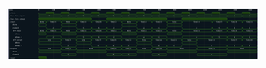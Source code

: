 

<p>
<svg viewBox="0 0 1651 340" xmlns="http://www.w3.org/2000/svg">
<defs>
<clipPath id="clip">
<rect height="340" width="1651" x="0" y="0"/>
</clipPath>
</defs>
<rect fill="#0B151D" height="340" stroke="darkblue" width="1651" x="0" y="0"/>
<line stroke="#333333" stroke-width="1" x1="200" x2="200" y1="0" y2="340"/>
<text clip-path="url(#clip)" dominant-baseline="middle" fill="#D4D4D4" font-family="monospace" font-size="10px" text-anchor="middle" x="200" y="10">
0
</text>
<line stroke="#333333" stroke-width="1" x1="300" x2="300" y1="0" y2="340"/>
<text clip-path="url(#clip)" dominant-baseline="middle" fill="#D4D4D4" font-family="monospace" font-size="10px" text-anchor="middle" x="300" y="10">
100
</text>
<line stroke="#333333" stroke-width="1" x1="400" x2="400" y1="0" y2="340"/>
<text clip-path="url(#clip)" dominant-baseline="middle" fill="#D4D4D4" font-family="monospace" font-size="10px" text-anchor="middle" x="400" y="10">
200
</text>
<line stroke="#333333" stroke-width="1" x1="500" x2="500" y1="0" y2="340"/>
<text clip-path="url(#clip)" dominant-baseline="middle" fill="#D4D4D4" font-family="monospace" font-size="10px" text-anchor="middle" x="500" y="10">
300
</text>
<line stroke="#333333" stroke-width="1" x1="600" x2="600" y1="0" y2="340"/>
<text clip-path="url(#clip)" dominant-baseline="middle" fill="#D4D4D4" font-family="monospace" font-size="10px" text-anchor="middle" x="600" y="10">
400
</text>
<line stroke="#333333" stroke-width="1" x1="700" x2="700" y1="0" y2="340"/>
<text clip-path="url(#clip)" dominant-baseline="middle" fill="#D4D4D4" font-family="monospace" font-size="10px" text-anchor="middle" x="700" y="10">
500
</text>
<line stroke="#333333" stroke-width="1" x1="800" x2="800" y1="0" y2="340"/>
<text clip-path="url(#clip)" dominant-baseline="middle" fill="#D4D4D4" font-family="monospace" font-size="10px" text-anchor="middle" x="800" y="10">
600
</text>
<line stroke="#333333" stroke-width="1" x1="900" x2="900" y1="0" y2="340"/>
<text clip-path="url(#clip)" dominant-baseline="middle" fill="#D4D4D4" font-family="monospace" font-size="10px" text-anchor="middle" x="900" y="10">
700
</text>
<line stroke="#333333" stroke-width="1" x1="1000" x2="1000" y1="0" y2="340"/>
<text clip-path="url(#clip)" dominant-baseline="middle" fill="#D4D4D4" font-family="monospace" font-size="10px" text-anchor="middle" x="1000" y="10">
800
</text>
<line stroke="#333333" stroke-width="1" x1="1100" x2="1100" y1="0" y2="340"/>
<text clip-path="url(#clip)" dominant-baseline="middle" fill="#D4D4D4" font-family="monospace" font-size="10px" text-anchor="middle" x="1100" y="10">
900
</text>
<line stroke="#333333" stroke-width="1" x1="1200" x2="1200" y1="0" y2="340"/>
<text clip-path="url(#clip)" dominant-baseline="middle" fill="#D4D4D4" font-family="monospace" font-size="10px" text-anchor="middle" x="1200" y="10">
1000
</text>
<line stroke="#333333" stroke-width="1" x1="1300" x2="1300" y1="0" y2="340"/>
<text clip-path="url(#clip)" dominant-baseline="middle" fill="#D4D4D4" font-family="monospace" font-size="10px" text-anchor="middle" x="1300" y="10">
1100
</text>
<line stroke="#333333" stroke-width="1" x1="1400" x2="1400" y1="0" y2="340"/>
<text clip-path="url(#clip)" dominant-baseline="middle" fill="#D4D4D4" font-family="monospace" font-size="10px" text-anchor="middle" x="1400" y="10">
1200
</text>
<line stroke="#333333" stroke-width="1" x1="1500" x2="1500" y1="0" y2="340"/>
<text clip-path="url(#clip)" dominant-baseline="middle" fill="#D4D4D4" font-family="monospace" font-size="10px" text-anchor="middle" x="1500" y="10">
1300
</text>
<line stroke="#333333" stroke-width="1" x1="1600" x2="1600" y1="0" y2="340"/>
<text clip-path="url(#clip)" dominant-baseline="middle" fill="#D4D4D4" font-family="monospace" font-size="10px" text-anchor="middle" x="1600" y="10">
1400
</text>
<text dominant-baseline="middle" fill="#D4D4D4" font-family="monospace" font-size="10px" text-anchor="start" x="3" y="10">
Time:
</text>
<text dominant-baseline="middle" fill="#D4D4D4" font-family="monospace" font-size="10px" text-anchor="start" x="3" xml:space="preserve" y="30">
.clock
<title>top.clock</title>
</text>
<path d="M 200 30 L 200 37 L 250 37 L 250 30" fill="none" stroke="#56C126" stroke-width="1"/>
<rect fill="#1C400C" height="14" stroke="none" width="48" x="251" y="23"/>
<path d="M 250 30 L 250 23 L 300 23 L 300 30" fill="none" stroke="#56C126" stroke-width="1"/>
<path d="M 300 30 L 300 37 L 350 37 L 350 30" fill="none" stroke="#56C126" stroke-width="1"/>
<rect fill="#1C400C" height="14" stroke="none" width="48" x="351" y="23"/>
<path d="M 350 30 L 350 23 L 400 23 L 400 30" fill="none" stroke="#56C126" stroke-width="1"/>
<path d="M 400 30 L 400 37 L 450 37 L 450 30" fill="none" stroke="#56C126" stroke-width="1"/>
<rect fill="#1C400C" height="14" stroke="none" width="48" x="451" y="23"/>
<path d="M 450 30 L 450 23 L 500 23 L 500 30" fill="none" stroke="#56C126" stroke-width="1"/>
<path d="M 500 30 L 500 37 L 550 37 L 550 30" fill="none" stroke="#56C126" stroke-width="1"/>
<rect fill="#1C400C" height="14" stroke="none" width="48" x="551" y="23"/>
<path d="M 550 30 L 550 23 L 600 23 L 600 30" fill="none" stroke="#56C126" stroke-width="1"/>
<path d="M 600 30 L 600 37 L 650 37 L 650 30" fill="none" stroke="#56C126" stroke-width="1"/>
<rect fill="#1C400C" height="14" stroke="none" width="48" x="651" y="23"/>
<path d="M 650 30 L 650 23 L 700 23 L 700 30" fill="none" stroke="#56C126" stroke-width="1"/>
<path d="M 700 30 L 700 37 L 750 37 L 750 30" fill="none" stroke="#56C126" stroke-width="1"/>
<rect fill="#1C400C" height="14" stroke="none" width="48" x="751" y="23"/>
<path d="M 750 30 L 750 23 L 800 23 L 800 30" fill="none" stroke="#56C126" stroke-width="1"/>
<path d="M 800 30 L 800 37 L 850 37 L 850 30" fill="none" stroke="#56C126" stroke-width="1"/>
<rect fill="#1C400C" height="14" stroke="none" width="48" x="851" y="23"/>
<path d="M 850 30 L 850 23 L 900 23 L 900 30" fill="none" stroke="#56C126" stroke-width="1"/>
<path d="M 900 30 L 900 37 L 950 37 L 950 30" fill="none" stroke="#56C126" stroke-width="1"/>
<rect fill="#1C400C" height="14" stroke="none" width="48" x="951" y="23"/>
<path d="M 950 30 L 950 23 L 1000 23 L 1000 30" fill="none" stroke="#56C126" stroke-width="1"/>
<path d="M 1000 30 L 1000 37 L 1050 37 L 1050 30" fill="none" stroke="#56C126" stroke-width="1"/>
<rect fill="#1C400C" height="14" stroke="none" width="48" x="1051" y="23"/>
<path d="M 1050 30 L 1050 23 L 1100 23 L 1100 30" fill="none" stroke="#56C126" stroke-width="1"/>
<path d="M 1100 30 L 1100 37 L 1150 37 L 1150 30" fill="none" stroke="#56C126" stroke-width="1"/>
<rect fill="#1C400C" height="14" stroke="none" width="48" x="1151" y="23"/>
<path d="M 1150 30 L 1150 23 L 1200 23 L 1200 30" fill="none" stroke="#56C126" stroke-width="1"/>
<path d="M 1200 30 L 1200 37 L 1250 37 L 1250 30" fill="none" stroke="#56C126" stroke-width="1"/>
<rect fill="#1C400C" height="14" stroke="none" width="48" x="1251" y="23"/>
<path d="M 1250 30 L 1250 23 L 1300 23 L 1300 30" fill="none" stroke="#56C126" stroke-width="1"/>
<path d="M 1300 30 L 1300 37 L 1350 37 L 1350 30" fill="none" stroke="#56C126" stroke-width="1"/>
<rect fill="#1C400C" height="14" stroke="none" width="48" x="1351" y="23"/>
<path d="M 1350 30 L 1350 23 L 1400 23 L 1400 30" fill="none" stroke="#56C126" stroke-width="1"/>
<path d="M 1400 30 L 1400 37 L 1450 37 L 1450 30" fill="none" stroke="#56C126" stroke-width="1"/>
<rect fill="#1C400C" height="14" stroke="none" width="48" x="1451" y="23"/>
<path d="M 1450 30 L 1450 23 L 1500 23 L 1500 30" fill="none" stroke="#56C126" stroke-width="1"/>
<path d="M 1500 30 L 1500 37 L 1550 37 L 1550 30" fill="none" stroke="#56C126" stroke-width="1"/>
<rect fill="#1C400C" height="14" stroke="none" width="48" x="1551" y="23"/>
<path d="M 1550 30 L 1550 23 L 1600 23 L 1600 30" fill="none" stroke="#56C126" stroke-width="1"/>
<path d="M 1600 30 L 1600 37 L 1650 37 L 1650 30" fill="none" stroke="#56C126" stroke-width="1"/>
<text dominant-baseline="middle" fill="#D4D4D4" font-family="monospace" font-size="10px" text-anchor="start" x="3" xml:space="preserve" y="50">
.func.func.input
<title>top.func.func.input</title>
</text>
<path d="M 200 50 L 203 43 L 347 43 L 350 50 L 347 57 L 203 57 Z" fill="none" stroke="#56C126" stroke-width="1"/>
<text dominant-baseline="middle" fill="#D4D4D4" font-family="monospace" font-size="10px" text-anchor="middle" x="275" xml:space="preserve" y="50">
0
<title>0</title>
</text>
<path d="M 350 50 L 353 43 L 447 43 L 450 50 L 447 57 L 353 57 Z" fill="none" stroke="#56C126" stroke-width="1"/>
<text dominant-baseline="middle" fill="#D4D4D4" font-family="monospace" font-size="10px" text-anchor="middle" x="400" xml:space="preserve" y="50">
2
<title>2</title>
</text>
<path d="M 450 50 L 453 43 L 547 43 L 550 50 L 547 57 L 453 57 Z" fill="none" stroke="#56C126" stroke-width="1"/>
<text dominant-baseline="middle" fill="#D4D4D4" font-family="monospace" font-size="10px" text-anchor="middle" x="500" xml:space="preserve" y="50">
0
<title>0</title>
</text>
<path d="M 550 50 L 553 43 L 647 43 L 650 50 L 647 57 L 553 57 Z" fill="none" stroke="#56C126" stroke-width="1"/>
<text dominant-baseline="middle" fill="#D4D4D4" font-family="monospace" font-size="10px" text-anchor="middle" x="600" xml:space="preserve" y="50">
5
<title>5</title>
</text>
<path d="M 650 50 L 653 43 L 747 43 L 750 50 L 747 57 L 653 57 Z" fill="none" stroke="#56C126" stroke-width="1"/>
<text dominant-baseline="middle" fill="#D4D4D4" font-family="monospace" font-size="10px" text-anchor="middle" x="700" xml:space="preserve" y="50">
6
<title>6</title>
</text>
<path d="M 750 50 L 753 43 L 847 43 L 850 50 L 847 57 L 753 57 Z" fill="none" stroke="#56C126" stroke-width="1"/>
<text dominant-baseline="middle" fill="#D4D4D4" font-family="monospace" font-size="10px" text-anchor="middle" x="800" xml:space="preserve" y="50">
2
<title>2</title>
</text>
<path d="M 850 50 L 853 43 L 947 43 L 950 50 L 947 57 L 853 57 Z" fill="none" stroke="#56C126" stroke-width="1"/>
<text dominant-baseline="middle" fill="#D4D4D4" font-family="monospace" font-size="10px" text-anchor="middle" x="900" xml:space="preserve" y="50">
0
<title>0</title>
</text>
<path d="M 950 50 L 953 43 L 1047 43 L 1050 50 L 1047 57 L 953 57 Z" fill="none" stroke="#56C126" stroke-width="1"/>
<text dominant-baseline="middle" fill="#D4D4D4" font-family="monospace" font-size="10px" text-anchor="middle" x="1000" xml:space="preserve" y="50">
a
<title>a</title>
</text>
<path d="M 1050 50 L 1053 43 L 1147 43 L 1150 50 L 1147 57 L 1053 57 Z" fill="none" stroke="#56C126" stroke-width="1"/>
<text dominant-baseline="middle" fill="#D4D4D4" font-family="monospace" font-size="10px" text-anchor="middle" x="1100" xml:space="preserve" y="50">
1
<title>1</title>
</text>
<path d="M 1150 50 L 1153 43 L 1247 43 L 1250 50 L 1247 57 L 1153 57 Z" fill="none" stroke="#56C126" stroke-width="1"/>
<text dominant-baseline="middle" fill="#D4D4D4" font-family="monospace" font-size="10px" text-anchor="middle" x="1200" xml:space="preserve" y="50">
0
<title>0</title>
</text>
<path d="M 1250 50 L 1253 43 L 1447 43 L 1450 50 L 1447 57 L 1253 57 Z" fill="none" stroke="#56C126" stroke-width="1"/>
<text dominant-baseline="middle" fill="#D4D4D4" font-family="monospace" font-size="10px" text-anchor="middle" x="1350" xml:space="preserve" y="50">
c
<title>c</title>
</text>
<path d="M 1450 50 L 1453 43 L 1547 43 L 1550 50 L 1547 57 L 1453 57 Z" fill="none" stroke="#56C126" stroke-width="1"/>
<text dominant-baseline="middle" fill="#D4D4D4" font-family="monospace" font-size="10px" text-anchor="middle" x="1500" xml:space="preserve" y="50">
5
<title>5</title>
</text>
<path d="M 1550 50 L 1553 43 L 1647 43 L 1650 50 L 1647 57 L 1553 57 Z" fill="none" stroke="#56C126" stroke-width="1"/>
<text dominant-baseline="middle" fill="#D4D4D4" font-family="monospace" font-size="10px" text-anchor="middle" x="1600" xml:space="preserve" y="50">
d
<title>d</title>
</text>
<text dominant-baseline="middle" fill="#D4D4D4" font-family="monospace" font-size="10px" text-anchor="start" x="3" xml:space="preserve" y="70">
.func.func.output
<title>top.func.func.output</title>
</text>
<rect fill="#1C400C" height="14" stroke="none" width="348" x="201" y="63"/>
<path d="M 200 70 L 200 63 L 550 63 L 550 70" fill="none" stroke="#56C126" stroke-width="1"/>
<path d="M 550 70 L 550 77 L 650 77 L 650 70" fill="none" stroke="#56C126" stroke-width="1"/>
<rect fill="#1C400C" height="14" stroke="none" width="398" x="651" y="63"/>
<path d="M 650 70 L 650 63 L 1050 63 L 1050 70" fill="none" stroke="#56C126" stroke-width="1"/>
<path d="M 1050 70 L 1050 77 L 1150 77 L 1150 70" fill="none" stroke="#56C126" stroke-width="1"/>
<rect fill="#1C400C" height="14" stroke="none" width="298" x="1151" y="63"/>
<path d="M 1150 70 L 1150 63 L 1450 63 L 1450 70" fill="none" stroke="#56C126" stroke-width="1"/>
<path d="M 1450 70 L 1450 77 L 1651 77 L 1651 70" fill="none" stroke="#56C126" stroke-width="1"/>
<text dominant-baseline="middle" fill="#D4D4D4" font-family="monospace" font-size="10px" text-anchor="start" x="3" xml:space="preserve" y="90">
.input
<title>top.input</title>
</text>
<path d="M 200 90 L 203 83 L 248 83 L 251 90 L 248 97 L 203 97 Z" fill="none" stroke="#56C126" stroke-width="1"/>
<text dominant-baseline="middle" fill="#D4D4D4" font-family="monospace" font-size="10px" text-anchor="middle" x="225" xml:space="preserve" y="90">
None
<title>None</title>
</text>
<path d="M 251 90 L 254 83 L 348 83 L 351 90 L 348 97 L 254 97 Z" fill="none" stroke="#56C126" stroke-width="1"/>
<text dominant-baseline="middle" fill="#D4D4D4" font-family="monospace" font-size="10px" text-anchor="middle" x="301" xml:space="preserve" y="90">
Some(2)
<title>Some(2)</title>
</text>
<path d="M 351 90 L 354 83 L 448 83 L 451 90 L 448 97 L 354 97 Z" fill="none" stroke="#56C126" stroke-width="1"/>
<text dominant-baseline="middle" fill="#D4D4D4" font-family="monospace" font-size="10px" text-anchor="middle" x="401" xml:space="preserve" y="90">
None
<title>None</title>
</text>
<path d="M 451 90 L 454 83 L 548 83 L 551 90 L 548 97 L 454 97 Z" fill="none" stroke="#56C126" stroke-width="1"/>
<text dominant-baseline="middle" fill="#D4D4D4" font-family="monospace" font-size="10px" text-anchor="middle" x="501" xml:space="preserve" y="90">
Some(5)
<title>Some(5)</title>
</text>
<path d="M 551 90 L 554 83 L 648 83 L 651 90 L 648 97 L 554 97 Z" fill="none" stroke="#56C126" stroke-width="1"/>
<text dominant-baseline="middle" fill="#D4D4D4" font-family="monospace" font-size="10px" text-anchor="middle" x="601" xml:space="preserve" y="90">
Some(6)
<title>Some(6)</title>
</text>
<path d="M 651 90 L 654 83 L 748 83 L 751 90 L 748 97 L 654 97 Z" fill="none" stroke="#56C126" stroke-width="1"/>
<text dominant-baseline="middle" fill="#D4D4D4" font-family="monospace" font-size="10px" text-anchor="middle" x="701" xml:space="preserve" y="90">
Some(2)
<title>Some(2)</title>
</text>
<path d="M 751 90 L 754 83 L 848 83 L 851 90 L 848 97 L 754 97 Z" fill="none" stroke="#56C126" stroke-width="1"/>
<text dominant-baseline="middle" fill="#D4D4D4" font-family="monospace" font-size="10px" text-anchor="middle" x="801" xml:space="preserve" y="90">
None
<title>None</title>
</text>
<path d="M 851 90 L 854 83 L 948 83 L 951 90 L 948 97 L 854 97 Z" fill="none" stroke="#56C126" stroke-width="1"/>
<text dominant-baseline="middle" fill="#D4D4D4" font-family="monospace" font-size="10px" text-anchor="middle" x="901" xml:space="preserve" y="90">
Some(a)
<title>Some(a)</title>
</text>
<path d="M 951 90 L 954 83 L 1048 83 L 1051 90 L 1048 97 L 954 97 Z" fill="none" stroke="#56C126" stroke-width="1"/>
<text dominant-baseline="middle" fill="#D4D4D4" font-family="monospace" font-size="10px" text-anchor="middle" x="1001" xml:space="preserve" y="90">
Some(1)
<title>Some(1)</title>
</text>
<path d="M 1051 90 L 1054 83 L 1148 83 L 1151 90 L 1148 97 L 1054 97 Z" fill="none" stroke="#56C126" stroke-width="1"/>
<text dominant-baseline="middle" fill="#D4D4D4" font-family="monospace" font-size="10px" text-anchor="middle" x="1101" xml:space="preserve" y="90">
None
<title>None</title>
</text>
<path d="M 1151 90 L 1154 83 L 1348 83 L 1351 90 L 1348 97 L 1154 97 Z" fill="none" stroke="#56C126" stroke-width="1"/>
<text dominant-baseline="middle" fill="#D4D4D4" font-family="monospace" font-size="10px" text-anchor="middle" x="1251" xml:space="preserve" y="90">
Some(c)
<title>Some(c)</title>
</text>
<path d="M 1351 90 L 1354 83 L 1448 83 L 1451 90 L 1448 97 L 1354 97 Z" fill="none" stroke="#56C126" stroke-width="1"/>
<text dominant-baseline="middle" fill="#D4D4D4" font-family="monospace" font-size="10px" text-anchor="middle" x="1401" xml:space="preserve" y="90">
Some(5)
<title>Some(5)</title>
</text>
<path d="M 1451 90 L 1454 83 L 1548 83 L 1551 90 L 1548 97 L 1454 97 Z" fill="none" stroke="#56C126" stroke-width="1"/>
<text dominant-baseline="middle" fill="#D4D4D4" font-family="monospace" font-size="10px" text-anchor="middle" x="1501" xml:space="preserve" y="90">
Some(d)
<title>Some(d)</title>
</text>
<path d="M 1551 90 L 1554 83 L 1648 83 L 1651 90 L 1648 97 L 1554 97 Z" fill="none" stroke="#56C126" stroke-width="1"/>
<text dominant-baseline="middle" fill="#D4D4D4" font-family="monospace" font-size="10px" text-anchor="middle" x="1601" xml:space="preserve" y="90">
Some(1)
<title>Some(1)</title>
</text>
<text dominant-baseline="middle" fill="#D4D4D4" font-family="monospace" font-size="10px" text-anchor="start" x="3" xml:space="preserve" y="110">
   #None
<title>top.input#None</title>
</text>
<path d="M 200 110 L 203 103 L 248 103 L 251 110 L 248 117 L 203 117 Z" fill="none" stroke="#56C126" stroke-width="1"/>
<text dominant-baseline="middle" fill="#D4D4D4" font-family="monospace" font-size="10px" text-anchor="middle" x="225" xml:space="preserve" y="110">

<title></title>
</text>
<path d="M 351 110 L 354 103 L 448 103 L 451 110 L 448 117 L 354 117 Z" fill="none" stroke="#56C126" stroke-width="1"/>
<text dominant-baseline="middle" fill="#D4D4D4" font-family="monospace" font-size="10px" text-anchor="middle" x="401" xml:space="preserve" y="110">

<title></title>
</text>
<path d="M 751 110 L 754 103 L 848 103 L 851 110 L 848 117 L 754 117 Z" fill="none" stroke="#56C126" stroke-width="1"/>
<text dominant-baseline="middle" fill="#D4D4D4" font-family="monospace" font-size="10px" text-anchor="middle" x="801" xml:space="preserve" y="110">

<title></title>
</text>
<path d="M 1051 110 L 1054 103 L 1148 103 L 1151 110 L 1148 117 L 1054 117 Z" fill="none" stroke="#56C126" stroke-width="1"/>
<text dominant-baseline="middle" fill="#D4D4D4" font-family="monospace" font-size="10px" text-anchor="middle" x="1101" xml:space="preserve" y="110">

<title></title>
</text>
<text dominant-baseline="middle" fill="#D4D4D4" font-family="monospace" font-size="10px" text-anchor="start" x="3" xml:space="preserve" y="130">
   #Some.0
<title>top.input#Some.0</title>
</text>
<path d="M 251 130 L 254 123 L 348 123 L 351 130 L 348 137 L 254 137 Z" fill="none" stroke="#56C126" stroke-width="1"/>
<text dominant-baseline="middle" fill="#D4D4D4" font-family="monospace" font-size="10px" text-anchor="middle" x="301" xml:space="preserve" y="130">
2
<title>2</title>
</text>
<path d="M 451 130 L 454 123 L 548 123 L 551 130 L 548 137 L 454 137 Z" fill="none" stroke="#56C126" stroke-width="1"/>
<text dominant-baseline="middle" fill="#D4D4D4" font-family="monospace" font-size="10px" text-anchor="middle" x="501" xml:space="preserve" y="130">
5
<title>5</title>
</text>
<path d="M 551 130 L 554 123 L 648 123 L 651 130 L 648 137 L 554 137 Z" fill="none" stroke="#56C126" stroke-width="1"/>
<text dominant-baseline="middle" fill="#D4D4D4" font-family="monospace" font-size="10px" text-anchor="middle" x="601" xml:space="preserve" y="130">
6
<title>6</title>
</text>
<path d="M 651 130 L 654 123 L 748 123 L 751 130 L 748 137 L 654 137 Z" fill="none" stroke="#56C126" stroke-width="1"/>
<text dominant-baseline="middle" fill="#D4D4D4" font-family="monospace" font-size="10px" text-anchor="middle" x="701" xml:space="preserve" y="130">
2
<title>2</title>
</text>
<path d="M 851 130 L 854 123 L 948 123 L 951 130 L 948 137 L 854 137 Z" fill="none" stroke="#56C126" stroke-width="1"/>
<text dominant-baseline="middle" fill="#D4D4D4" font-family="monospace" font-size="10px" text-anchor="middle" x="901" xml:space="preserve" y="130">
a
<title>a</title>
</text>
<path d="M 951 130 L 954 123 L 1048 123 L 1051 130 L 1048 137 L 954 137 Z" fill="none" stroke="#56C126" stroke-width="1"/>
<text dominant-baseline="middle" fill="#D4D4D4" font-family="monospace" font-size="10px" text-anchor="middle" x="1001" xml:space="preserve" y="130">
1
<title>1</title>
</text>
<path d="M 1151 130 L 1154 123 L 1348 123 L 1351 130 L 1348 137 L 1154 137 Z" fill="none" stroke="#56C126" stroke-width="1"/>
<text dominant-baseline="middle" fill="#D4D4D4" font-family="monospace" font-size="10px" text-anchor="middle" x="1251" xml:space="preserve" y="130">
c
<title>c</title>
</text>
<path d="M 1351 130 L 1354 123 L 1448 123 L 1451 130 L 1448 137 L 1354 137 Z" fill="none" stroke="#56C126" stroke-width="1"/>
<text dominant-baseline="middle" fill="#D4D4D4" font-family="monospace" font-size="10px" text-anchor="middle" x="1401" xml:space="preserve" y="130">
5
<title>5</title>
</text>
<path d="M 1451 130 L 1454 123 L 1548 123 L 1551 130 L 1548 137 L 1454 137 Z" fill="none" stroke="#56C126" stroke-width="1"/>
<text dominant-baseline="middle" fill="#D4D4D4" font-family="monospace" font-size="10px" text-anchor="middle" x="1501" xml:space="preserve" y="130">
d
<title>d</title>
</text>
<path d="M 1551 130 L 1554 123 L 1648 123 L 1651 130 L 1648 137 L 1554 137 Z" fill="none" stroke="#56C126" stroke-width="1"/>
<text dominant-baseline="middle" fill="#D4D4D4" font-family="monospace" font-size="10px" text-anchor="middle" x="1601" xml:space="preserve" y="130">
1
<title>1</title>
</text>
<text dominant-baseline="middle" fill="#D4D4D4" font-family="monospace" font-size="10px" text-anchor="start" x="3" xml:space="preserve" y="150">
   .dff.input
<title>top.input.dff.input</title>
</text>
<path d="M 200 150 L 203 143 L 248 143 L 251 150 L 248 157 L 203 157 Z" fill="none" stroke="#56C126" stroke-width="1"/>
<text dominant-baseline="middle" fill="#D4D4D4" font-family="monospace" font-size="10px" text-anchor="middle" x="225" xml:space="preserve" y="150">
None
<title>None</title>
</text>
<path d="M 251 150 L 254 143 L 348 143 L 351 150 L 348 157 L 254 157 Z" fill="none" stroke="#56C126" stroke-width="1"/>
<text dominant-baseline="middle" fill="#D4D4D4" font-family="monospace" font-size="10px" text-anchor="middle" x="301" xml:space="preserve" y="150">
Some(2)
<title>Some(2)</title>
</text>
<path d="M 351 150 L 354 143 L 448 143 L 451 150 L 448 157 L 354 157 Z" fill="none" stroke="#56C126" stroke-width="1"/>
<text dominant-baseline="middle" fill="#D4D4D4" font-family="monospace" font-size="10px" text-anchor="middle" x="401" xml:space="preserve" y="150">
None
<title>None</title>
</text>
<path d="M 451 150 L 454 143 L 548 143 L 551 150 L 548 157 L 454 157 Z" fill="none" stroke="#56C126" stroke-width="1"/>
<text dominant-baseline="middle" fill="#D4D4D4" font-family="monospace" font-size="10px" text-anchor="middle" x="501" xml:space="preserve" y="150">
Some(5)
<title>Some(5)</title>
</text>
<path d="M 551 150 L 554 143 L 648 143 L 651 150 L 648 157 L 554 157 Z" fill="none" stroke="#56C126" stroke-width="1"/>
<text dominant-baseline="middle" fill="#D4D4D4" font-family="monospace" font-size="10px" text-anchor="middle" x="601" xml:space="preserve" y="150">
Some(6)
<title>Some(6)</title>
</text>
<path d="M 651 150 L 654 143 L 748 143 L 751 150 L 748 157 L 654 157 Z" fill="none" stroke="#56C126" stroke-width="1"/>
<text dominant-baseline="middle" fill="#D4D4D4" font-family="monospace" font-size="10px" text-anchor="middle" x="701" xml:space="preserve" y="150">
Some(2)
<title>Some(2)</title>
</text>
<path d="M 751 150 L 754 143 L 848 143 L 851 150 L 848 157 L 754 157 Z" fill="none" stroke="#56C126" stroke-width="1"/>
<text dominant-baseline="middle" fill="#D4D4D4" font-family="monospace" font-size="10px" text-anchor="middle" x="801" xml:space="preserve" y="150">
None
<title>None</title>
</text>
<path d="M 851 150 L 854 143 L 948 143 L 951 150 L 948 157 L 854 157 Z" fill="none" stroke="#56C126" stroke-width="1"/>
<text dominant-baseline="middle" fill="#D4D4D4" font-family="monospace" font-size="10px" text-anchor="middle" x="901" xml:space="preserve" y="150">
Some(a)
<title>Some(a)</title>
</text>
<path d="M 951 150 L 954 143 L 1048 143 L 1051 150 L 1048 157 L 954 157 Z" fill="none" stroke="#56C126" stroke-width="1"/>
<text dominant-baseline="middle" fill="#D4D4D4" font-family="monospace" font-size="10px" text-anchor="middle" x="1001" xml:space="preserve" y="150">
Some(1)
<title>Some(1)</title>
</text>
<path d="M 1051 150 L 1054 143 L 1148 143 L 1151 150 L 1148 157 L 1054 157 Z" fill="none" stroke="#56C126" stroke-width="1"/>
<text dominant-baseline="middle" fill="#D4D4D4" font-family="monospace" font-size="10px" text-anchor="middle" x="1101" xml:space="preserve" y="150">
None
<title>None</title>
</text>
<path d="M 1151 150 L 1154 143 L 1348 143 L 1351 150 L 1348 157 L 1154 157 Z" fill="none" stroke="#56C126" stroke-width="1"/>
<text dominant-baseline="middle" fill="#D4D4D4" font-family="monospace" font-size="10px" text-anchor="middle" x="1251" xml:space="preserve" y="150">
Some(c)
<title>Some(c)</title>
</text>
<path d="M 1351 150 L 1354 143 L 1448 143 L 1451 150 L 1448 157 L 1354 157 Z" fill="none" stroke="#56C126" stroke-width="1"/>
<text dominant-baseline="middle" fill="#D4D4D4" font-family="monospace" font-size="10px" text-anchor="middle" x="1401" xml:space="preserve" y="150">
Some(5)
<title>Some(5)</title>
</text>
<path d="M 1451 150 L 1454 143 L 1548 143 L 1551 150 L 1548 157 L 1454 157 Z" fill="none" stroke="#56C126" stroke-width="1"/>
<text dominant-baseline="middle" fill="#D4D4D4" font-family="monospace" font-size="10px" text-anchor="middle" x="1501" xml:space="preserve" y="150">
Some(d)
<title>Some(d)</title>
</text>
<path d="M 1551 150 L 1554 143 L 1648 143 L 1651 150 L 1648 157 L 1554 157 Z" fill="none" stroke="#56C126" stroke-width="1"/>
<text dominant-baseline="middle" fill="#D4D4D4" font-family="monospace" font-size="10px" text-anchor="middle" x="1601" xml:space="preserve" y="150">
Some(1)
<title>Some(1)</title>
</text>
<text dominant-baseline="middle" fill="#D4D4D4" font-family="monospace" font-size="10px" text-anchor="start" x="3" xml:space="preserve" y="170">
      #None
<title>top.input.dff.input#None</title>
</text>
<path d="M 200 170 L 203 163 L 248 163 L 251 170 L 248 177 L 203 177 Z" fill="none" stroke="#56C126" stroke-width="1"/>
<text dominant-baseline="middle" fill="#D4D4D4" font-family="monospace" font-size="10px" text-anchor="middle" x="225" xml:space="preserve" y="170">

<title></title>
</text>
<path d="M 351 170 L 354 163 L 448 163 L 451 170 L 448 177 L 354 177 Z" fill="none" stroke="#56C126" stroke-width="1"/>
<text dominant-baseline="middle" fill="#D4D4D4" font-family="monospace" font-size="10px" text-anchor="middle" x="401" xml:space="preserve" y="170">

<title></title>
</text>
<path d="M 751 170 L 754 163 L 848 163 L 851 170 L 848 177 L 754 177 Z" fill="none" stroke="#56C126" stroke-width="1"/>
<text dominant-baseline="middle" fill="#D4D4D4" font-family="monospace" font-size="10px" text-anchor="middle" x="801" xml:space="preserve" y="170">

<title></title>
</text>
<path d="M 1051 170 L 1054 163 L 1148 163 L 1151 170 L 1148 177 L 1054 177 Z" fill="none" stroke="#56C126" stroke-width="1"/>
<text dominant-baseline="middle" fill="#D4D4D4" font-family="monospace" font-size="10px" text-anchor="middle" x="1101" xml:space="preserve" y="170">

<title></title>
</text>
<text dominant-baseline="middle" fill="#D4D4D4" font-family="monospace" font-size="10px" text-anchor="start" x="3" xml:space="preserve" y="190">
      #Some.0
<title>top.input.dff.input#Some.0</title>
</text>
<path d="M 251 190 L 254 183 L 348 183 L 351 190 L 348 197 L 254 197 Z" fill="none" stroke="#56C126" stroke-width="1"/>
<text dominant-baseline="middle" fill="#D4D4D4" font-family="monospace" font-size="10px" text-anchor="middle" x="301" xml:space="preserve" y="190">
2
<title>2</title>
</text>
<path d="M 451 190 L 454 183 L 548 183 L 551 190 L 548 197 L 454 197 Z" fill="none" stroke="#56C126" stroke-width="1"/>
<text dominant-baseline="middle" fill="#D4D4D4" font-family="monospace" font-size="10px" text-anchor="middle" x="501" xml:space="preserve" y="190">
5
<title>5</title>
</text>
<path d="M 551 190 L 554 183 L 648 183 L 651 190 L 648 197 L 554 197 Z" fill="none" stroke="#56C126" stroke-width="1"/>
<text dominant-baseline="middle" fill="#D4D4D4" font-family="monospace" font-size="10px" text-anchor="middle" x="601" xml:space="preserve" y="190">
6
<title>6</title>
</text>
<path d="M 651 190 L 654 183 L 748 183 L 751 190 L 748 197 L 654 197 Z" fill="none" stroke="#56C126" stroke-width="1"/>
<text dominant-baseline="middle" fill="#D4D4D4" font-family="monospace" font-size="10px" text-anchor="middle" x="701" xml:space="preserve" y="190">
2
<title>2</title>
</text>
<path d="M 851 190 L 854 183 L 948 183 L 951 190 L 948 197 L 854 197 Z" fill="none" stroke="#56C126" stroke-width="1"/>
<text dominant-baseline="middle" fill="#D4D4D4" font-family="monospace" font-size="10px" text-anchor="middle" x="901" xml:space="preserve" y="190">
a
<title>a</title>
</text>
<path d="M 951 190 L 954 183 L 1048 183 L 1051 190 L 1048 197 L 954 197 Z" fill="none" stroke="#56C126" stroke-width="1"/>
<text dominant-baseline="middle" fill="#D4D4D4" font-family="monospace" font-size="10px" text-anchor="middle" x="1001" xml:space="preserve" y="190">
1
<title>1</title>
</text>
<path d="M 1151 190 L 1154 183 L 1348 183 L 1351 190 L 1348 197 L 1154 197 Z" fill="none" stroke="#56C126" stroke-width="1"/>
<text dominant-baseline="middle" fill="#D4D4D4" font-family="monospace" font-size="10px" text-anchor="middle" x="1251" xml:space="preserve" y="190">
c
<title>c</title>
</text>
<path d="M 1351 190 L 1354 183 L 1448 183 L 1451 190 L 1448 197 L 1354 197 Z" fill="none" stroke="#56C126" stroke-width="1"/>
<text dominant-baseline="middle" fill="#D4D4D4" font-family="monospace" font-size="10px" text-anchor="middle" x="1401" xml:space="preserve" y="190">
5
<title>5</title>
</text>
<path d="M 1451 190 L 1454 183 L 1548 183 L 1551 190 L 1548 197 L 1454 197 Z" fill="none" stroke="#56C126" stroke-width="1"/>
<text dominant-baseline="middle" fill="#D4D4D4" font-family="monospace" font-size="10px" text-anchor="middle" x="1501" xml:space="preserve" y="190">
d
<title>d</title>
</text>
<path d="M 1551 190 L 1554 183 L 1648 183 L 1651 190 L 1648 197 L 1554 197 Z" fill="none" stroke="#56C126" stroke-width="1"/>
<text dominant-baseline="middle" fill="#D4D4D4" font-family="monospace" font-size="10px" text-anchor="middle" x="1601" xml:space="preserve" y="190">
1
<title>1</title>
</text>
<text dominant-baseline="middle" fill="#D4D4D4" font-family="monospace" font-size="10px" text-anchor="start" x="3" xml:space="preserve" y="210">
   .dff.output
<title>top.input.dff.output</title>
</text>
<path d="M 200 210 L 203 203 L 347 203 L 350 210 L 347 217 L 203 217 Z" fill="none" stroke="#56C126" stroke-width="1"/>
<text dominant-baseline="middle" fill="#D4D4D4" font-family="monospace" font-size="10px" text-anchor="middle" x="275" xml:space="preserve" y="210">
None
<title>None</title>
</text>
<path d="M 350 210 L 353 203 L 447 203 L 450 210 L 447 217 L 353 217 Z" fill="none" stroke="#56C126" stroke-width="1"/>
<text dominant-baseline="middle" fill="#D4D4D4" font-family="monospace" font-size="10px" text-anchor="middle" x="400" xml:space="preserve" y="210">
Some(2)
<title>Some(2)</title>
</text>
<path d="M 450 210 L 453 203 L 547 203 L 550 210 L 547 217 L 453 217 Z" fill="none" stroke="#56C126" stroke-width="1"/>
<text dominant-baseline="middle" fill="#D4D4D4" font-family="monospace" font-size="10px" text-anchor="middle" x="500" xml:space="preserve" y="210">
None
<title>None</title>
</text>
<path d="M 550 210 L 553 203 L 647 203 L 650 210 L 647 217 L 553 217 Z" fill="none" stroke="#56C126" stroke-width="1"/>
<text dominant-baseline="middle" fill="#D4D4D4" font-family="monospace" font-size="10px" text-anchor="middle" x="600" xml:space="preserve" y="210">
Some(5)
<title>Some(5)</title>
</text>
<path d="M 650 210 L 653 203 L 747 203 L 750 210 L 747 217 L 653 217 Z" fill="none" stroke="#56C126" stroke-width="1"/>
<text dominant-baseline="middle" fill="#D4D4D4" font-family="monospace" font-size="10px" text-anchor="middle" x="700" xml:space="preserve" y="210">
Some(6)
<title>Some(6)</title>
</text>
<path d="M 750 210 L 753 203 L 847 203 L 850 210 L 847 217 L 753 217 Z" fill="none" stroke="#56C126" stroke-width="1"/>
<text dominant-baseline="middle" fill="#D4D4D4" font-family="monospace" font-size="10px" text-anchor="middle" x="800" xml:space="preserve" y="210">
Some(2)
<title>Some(2)</title>
</text>
<path d="M 850 210 L 853 203 L 947 203 L 950 210 L 947 217 L 853 217 Z" fill="none" stroke="#56C126" stroke-width="1"/>
<text dominant-baseline="middle" fill="#D4D4D4" font-family="monospace" font-size="10px" text-anchor="middle" x="900" xml:space="preserve" y="210">
None
<title>None</title>
</text>
<path d="M 950 210 L 953 203 L 1047 203 L 1050 210 L 1047 217 L 953 217 Z" fill="none" stroke="#56C126" stroke-width="1"/>
<text dominant-baseline="middle" fill="#D4D4D4" font-family="monospace" font-size="10px" text-anchor="middle" x="1000" xml:space="preserve" y="210">
Some(a)
<title>Some(a)</title>
</text>
<path d="M 1050 210 L 1053 203 L 1147 203 L 1150 210 L 1147 217 L 1053 217 Z" fill="none" stroke="#56C126" stroke-width="1"/>
<text dominant-baseline="middle" fill="#D4D4D4" font-family="monospace" font-size="10px" text-anchor="middle" x="1100" xml:space="preserve" y="210">
Some(1)
<title>Some(1)</title>
</text>
<path d="M 1150 210 L 1153 203 L 1247 203 L 1250 210 L 1247 217 L 1153 217 Z" fill="none" stroke="#56C126" stroke-width="1"/>
<text dominant-baseline="middle" fill="#D4D4D4" font-family="monospace" font-size="10px" text-anchor="middle" x="1200" xml:space="preserve" y="210">
None
<title>None</title>
</text>
<path d="M 1250 210 L 1253 203 L 1447 203 L 1450 210 L 1447 217 L 1253 217 Z" fill="none" stroke="#56C126" stroke-width="1"/>
<text dominant-baseline="middle" fill="#D4D4D4" font-family="monospace" font-size="10px" text-anchor="middle" x="1350" xml:space="preserve" y="210">
Some(c)
<title>Some(c)</title>
</text>
<path d="M 1450 210 L 1453 203 L 1547 203 L 1550 210 L 1547 217 L 1453 217 Z" fill="none" stroke="#56C126" stroke-width="1"/>
<text dominant-baseline="middle" fill="#D4D4D4" font-family="monospace" font-size="10px" text-anchor="middle" x="1500" xml:space="preserve" y="210">
Some(5)
<title>Some(5)</title>
</text>
<path d="M 1550 210 L 1553 203 L 1647 203 L 1650 210 L 1647 217 L 1553 217 Z" fill="none" stroke="#56C126" stroke-width="1"/>
<text dominant-baseline="middle" fill="#D4D4D4" font-family="monospace" font-size="10px" text-anchor="middle" x="1600" xml:space="preserve" y="210">
Some(d)
<title>Some(d)</title>
</text>
<text dominant-baseline="middle" fill="#D4D4D4" font-family="monospace" font-size="10px" text-anchor="start" x="3" xml:space="preserve" y="230">
      #None
<title>top.input.dff.output#None</title>
</text>
<path d="M 200 230 L 203 223 L 347 223 L 350 230 L 347 237 L 203 237 Z" fill="none" stroke="#56C126" stroke-width="1"/>
<text dominant-baseline="middle" fill="#D4D4D4" font-family="monospace" font-size="10px" text-anchor="middle" x="275" xml:space="preserve" y="230">

<title></title>
</text>
<path d="M 450 230 L 453 223 L 547 223 L 550 230 L 547 237 L 453 237 Z" fill="none" stroke="#56C126" stroke-width="1"/>
<text dominant-baseline="middle" fill="#D4D4D4" font-family="monospace" font-size="10px" text-anchor="middle" x="500" xml:space="preserve" y="230">

<title></title>
</text>
<path d="M 850 230 L 853 223 L 947 223 L 950 230 L 947 237 L 853 237 Z" fill="none" stroke="#56C126" stroke-width="1"/>
<text dominant-baseline="middle" fill="#D4D4D4" font-family="monospace" font-size="10px" text-anchor="middle" x="900" xml:space="preserve" y="230">

<title></title>
</text>
<path d="M 1150 230 L 1153 223 L 1247 223 L 1250 230 L 1247 237 L 1153 237 Z" fill="none" stroke="#56C126" stroke-width="1"/>
<text dominant-baseline="middle" fill="#D4D4D4" font-family="monospace" font-size="10px" text-anchor="middle" x="1200" xml:space="preserve" y="230">

<title></title>
</text>
<text dominant-baseline="middle" fill="#D4D4D4" font-family="monospace" font-size="10px" text-anchor="start" x="3" xml:space="preserve" y="250">
      #Some.0
<title>top.input.dff.output#Some.0</title>
</text>
<path d="M 350 250 L 353 243 L 447 243 L 450 250 L 447 257 L 353 257 Z" fill="none" stroke="#56C126" stroke-width="1"/>
<text dominant-baseline="middle" fill="#D4D4D4" font-family="monospace" font-size="10px" text-anchor="middle" x="400" xml:space="preserve" y="250">
2
<title>2</title>
</text>
<path d="M 550 250 L 553 243 L 647 243 L 650 250 L 647 257 L 553 257 Z" fill="none" stroke="#56C126" stroke-width="1"/>
<text dominant-baseline="middle" fill="#D4D4D4" font-family="monospace" font-size="10px" text-anchor="middle" x="600" xml:space="preserve" y="250">
5
<title>5</title>
</text>
<path d="M 650 250 L 653 243 L 747 243 L 750 250 L 747 257 L 653 257 Z" fill="none" stroke="#56C126" stroke-width="1"/>
<text dominant-baseline="middle" fill="#D4D4D4" font-family="monospace" font-size="10px" text-anchor="middle" x="700" xml:space="preserve" y="250">
6
<title>6</title>
</text>
<path d="M 750 250 L 753 243 L 847 243 L 850 250 L 847 257 L 753 257 Z" fill="none" stroke="#56C126" stroke-width="1"/>
<text dominant-baseline="middle" fill="#D4D4D4" font-family="monospace" font-size="10px" text-anchor="middle" x="800" xml:space="preserve" y="250">
2
<title>2</title>
</text>
<path d="M 950 250 L 953 243 L 1047 243 L 1050 250 L 1047 257 L 953 257 Z" fill="none" stroke="#56C126" stroke-width="1"/>
<text dominant-baseline="middle" fill="#D4D4D4" font-family="monospace" font-size="10px" text-anchor="middle" x="1000" xml:space="preserve" y="250">
a
<title>a</title>
</text>
<path d="M 1050 250 L 1053 243 L 1147 243 L 1150 250 L 1147 257 L 1053 257 Z" fill="none" stroke="#56C126" stroke-width="1"/>
<text dominant-baseline="middle" fill="#D4D4D4" font-family="monospace" font-size="10px" text-anchor="middle" x="1100" xml:space="preserve" y="250">
1
<title>1</title>
</text>
<path d="M 1250 250 L 1253 243 L 1447 243 L 1450 250 L 1447 257 L 1253 257 Z" fill="none" stroke="#56C126" stroke-width="1"/>
<text dominant-baseline="middle" fill="#D4D4D4" font-family="monospace" font-size="10px" text-anchor="middle" x="1350" xml:space="preserve" y="250">
c
<title>c</title>
</text>
<path d="M 1450 250 L 1453 243 L 1547 243 L 1550 250 L 1547 257 L 1453 257 Z" fill="none" stroke="#56C126" stroke-width="1"/>
<text dominant-baseline="middle" fill="#D4D4D4" font-family="monospace" font-size="10px" text-anchor="middle" x="1500" xml:space="preserve" y="250">
5
<title>5</title>
</text>
<path d="M 1550 250 L 1553 243 L 1647 243 L 1650 250 L 1647 257 L 1553 257 Z" fill="none" stroke="#56C126" stroke-width="1"/>
<text dominant-baseline="middle" fill="#D4D4D4" font-family="monospace" font-size="10px" text-anchor="middle" x="1600" xml:space="preserve" y="250">
d
<title>d</title>
</text>
<text dominant-baseline="middle" fill="#D4D4D4" font-family="monospace" font-size="10px" text-anchor="start" x="3" xml:space="preserve" y="270">
.outputs
<title>top.outputs</title>
</text>
<path d="M 200 270 L 203 263 L 347 263 L 350 270 L 347 277 L 203 277 Z" fill="none" stroke="#56C126" stroke-width="1"/>
<text dominant-baseline="middle" fill="#D4D4D4" font-family="monospace" font-size="10px" text-anchor="middle" x="275" xml:space="preserve" y="270">
None
<title>None</title>
</text>
<path d="M 350 270 L 353 263 L 447 263 L 450 270 L 447 277 L 353 277 Z" fill="none" stroke="#56C126" stroke-width="1"/>
<text dominant-baseline="middle" fill="#D4D4D4" font-family="monospace" font-size="10px" text-anchor="middle" x="400" xml:space="preserve" y="270">
Some(2)
<title>Some(2)</title>
</text>
<path d="M 450 270 L 453 263 L 647 263 L 650 270 L 647 277 L 453 277 Z" fill="none" stroke="#56C126" stroke-width="1"/>
<text dominant-baseline="middle" fill="#D4D4D4" font-family="monospace" font-size="10px" text-anchor="middle" x="550" xml:space="preserve" y="270">
None
<title>None</title>
</text>
<path d="M 650 270 L 653 263 L 747 263 L 750 270 L 747 277 L 653 277 Z" fill="none" stroke="#56C126" stroke-width="1"/>
<text dominant-baseline="middle" fill="#D4D4D4" font-family="monospace" font-size="10px" text-anchor="middle" x="700" xml:space="preserve" y="270">
Some(6)
<title>Some(6)</title>
</text>
<path d="M 750 270 L 753 263 L 847 263 L 850 270 L 847 277 L 753 277 Z" fill="none" stroke="#56C126" stroke-width="1"/>
<text dominant-baseline="middle" fill="#D4D4D4" font-family="monospace" font-size="10px" text-anchor="middle" x="800" xml:space="preserve" y="270">
Some(2)
<title>Some(2)</title>
</text>
<path d="M 850 270 L 853 263 L 947 263 L 950 270 L 947 277 L 853 277 Z" fill="none" stroke="#56C126" stroke-width="1"/>
<text dominant-baseline="middle" fill="#D4D4D4" font-family="monospace" font-size="10px" text-anchor="middle" x="900" xml:space="preserve" y="270">
None
<title>None</title>
</text>
<path d="M 950 270 L 953 263 L 1047 263 L 1050 270 L 1047 277 L 953 277 Z" fill="none" stroke="#56C126" stroke-width="1"/>
<text dominant-baseline="middle" fill="#D4D4D4" font-family="monospace" font-size="10px" text-anchor="middle" x="1000" xml:space="preserve" y="270">
Some(a)
<title>Some(a)</title>
</text>
<path d="M 1050 270 L 1053 263 L 1247 263 L 1250 270 L 1247 277 L 1053 277 Z" fill="none" stroke="#56C126" stroke-width="1"/>
<text dominant-baseline="middle" fill="#D4D4D4" font-family="monospace" font-size="10px" text-anchor="middle" x="1150" xml:space="preserve" y="270">
None
<title>None</title>
</text>
<path d="M 1250 270 L 1253 263 L 1447 263 L 1450 270 L 1447 277 L 1253 277 Z" fill="none" stroke="#56C126" stroke-width="1"/>
<text dominant-baseline="middle" fill="#D4D4D4" font-family="monospace" font-size="10px" text-anchor="middle" x="1350" xml:space="preserve" y="270">
Some(c)
<title>Some(c)</title>
</text>
<path d="M 1450 270 L 1453 263 L 1648 263 L 1651 270 L 1648 277 L 1453 277 Z" fill="none" stroke="#56C126" stroke-width="1"/>
<text dominant-baseline="middle" fill="#D4D4D4" font-family="monospace" font-size="10px" text-anchor="middle" x="1550" xml:space="preserve" y="270">
None
<title>None</title>
</text>
<text dominant-baseline="middle" fill="#D4D4D4" font-family="monospace" font-size="10px" text-anchor="start" x="3" xml:space="preserve" y="290">
   #None
<title>top.outputs#None</title>
</text>
<path d="M 200 290 L 203 283 L 347 283 L 350 290 L 347 297 L 203 297 Z" fill="none" stroke="#56C126" stroke-width="1"/>
<text dominant-baseline="middle" fill="#D4D4D4" font-family="monospace" font-size="10px" text-anchor="middle" x="275" xml:space="preserve" y="290">

<title></title>
</text>
<path d="M 450 290 L 453 283 L 647 283 L 650 290 L 647 297 L 453 297 Z" fill="none" stroke="#56C126" stroke-width="1"/>
<text dominant-baseline="middle" fill="#D4D4D4" font-family="monospace" font-size="10px" text-anchor="middle" x="550" xml:space="preserve" y="290">

<title></title>
</text>
<path d="M 850 290 L 853 283 L 947 283 L 950 290 L 947 297 L 853 297 Z" fill="none" stroke="#56C126" stroke-width="1"/>
<text dominant-baseline="middle" fill="#D4D4D4" font-family="monospace" font-size="10px" text-anchor="middle" x="900" xml:space="preserve" y="290">

<title></title>
</text>
<path d="M 1050 290 L 1053 283 L 1247 283 L 1250 290 L 1247 297 L 1053 297 Z" fill="none" stroke="#56C126" stroke-width="1"/>
<text dominant-baseline="middle" fill="#D4D4D4" font-family="monospace" font-size="10px" text-anchor="middle" x="1150" xml:space="preserve" y="290">

<title></title>
</text>
<path d="M 1450 290 L 1453 283 L 1648 283 L 1651 290 L 1648 297 L 1453 297 Z" fill="none" stroke="#56C126" stroke-width="1"/>
<text dominant-baseline="middle" fill="#D4D4D4" font-family="monospace" font-size="10px" text-anchor="middle" x="1550" xml:space="preserve" y="290">

<title></title>
</text>
<text dominant-baseline="middle" fill="#D4D4D4" font-family="monospace" font-size="10px" text-anchor="start" x="3" xml:space="preserve" y="310">
   #Some.0
<title>top.outputs#Some.0</title>
</text>
<path d="M 350 310 L 353 303 L 447 303 L 450 310 L 447 317 L 353 317 Z" fill="none" stroke="#56C126" stroke-width="1"/>
<text dominant-baseline="middle" fill="#D4D4D4" font-family="monospace" font-size="10px" text-anchor="middle" x="400" xml:space="preserve" y="310">
2
<title>2</title>
</text>
<path d="M 650 310 L 653 303 L 747 303 L 750 310 L 747 317 L 653 317 Z" fill="none" stroke="#56C126" stroke-width="1"/>
<text dominant-baseline="middle" fill="#D4D4D4" font-family="monospace" font-size="10px" text-anchor="middle" x="700" xml:space="preserve" y="310">
6
<title>6</title>
</text>
<path d="M 750 310 L 753 303 L 847 303 L 850 310 L 847 317 L 753 317 Z" fill="none" stroke="#56C126" stroke-width="1"/>
<text dominant-baseline="middle" fill="#D4D4D4" font-family="monospace" font-size="10px" text-anchor="middle" x="800" xml:space="preserve" y="310">
2
<title>2</title>
</text>
<path d="M 950 310 L 953 303 L 1047 303 L 1050 310 L 1047 317 L 953 317 Z" fill="none" stroke="#56C126" stroke-width="1"/>
<text dominant-baseline="middle" fill="#D4D4D4" font-family="monospace" font-size="10px" text-anchor="middle" x="1000" xml:space="preserve" y="310">
a
<title>a</title>
</text>
<path d="M 1250 310 L 1253 303 L 1447 303 L 1450 310 L 1447 317 L 1253 317 Z" fill="none" stroke="#56C126" stroke-width="1"/>
<text dominant-baseline="middle" fill="#D4D4D4" font-family="monospace" font-size="10px" text-anchor="middle" x="1350" xml:space="preserve" y="310">
c
<title>c</title>
</text>
<text dominant-baseline="middle" fill="#D4D4D4" font-family="monospace" font-size="10px" text-anchor="start" x="3" xml:space="preserve" y="330">
.reset
<title>top.reset</title>
</text>
<rect fill="#1C400C" height="14" stroke="none" width="49" x="201" y="323"/>
<path d="M 200 330 L 200 323 L 251 323 L 251 330" fill="none" stroke="#56C126" stroke-width="1"/>
<path d="M 251 330 L 251 337 L 1651 337 L 1651 330" fill="none" stroke="#56C126" stroke-width="1"/>
</svg>
</p>